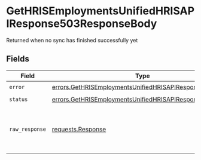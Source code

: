 # GetHRISEmploymentsUnifiedHRISAPIResponse503ResponseBody

Returned when no sync has finished successfully yet


## Fields

| Field                                                                                                                                | Type                                                                                                                                 | Required                                                                                                                             | Description                                                                                                                          |
| ------------------------------------------------------------------------------------------------------------------------------------ | ------------------------------------------------------------------------------------------------------------------------------------ | ------------------------------------------------------------------------------------------------------------------------------------ | ------------------------------------------------------------------------------------------------------------------------------------ |
| `error`                                                                                                                              | [errors.GetHRISEmploymentsUnifiedHRISAPIResponse503Error](../../models/errors/gethrisemploymentsunifiedhrisapiresponse503error.md)   | :heavy_check_mark:                                                                                                                   | N/A                                                                                                                                  |
| `status`                                                                                                                             | [errors.GetHRISEmploymentsUnifiedHRISAPIResponse503Status](../../models/errors/gethrisemploymentsunifiedhrisapiresponse503status.md) | :heavy_check_mark:                                                                                                                   | N/A                                                                                                                                  |
| `raw_response`                                                                                                                       | [requests.Response](https://requests.readthedocs.io/en/latest/api/#requests.Response)                                                | :heavy_minus_sign:                                                                                                                   | Raw HTTP response; suitable for custom response parsing                                                                              |